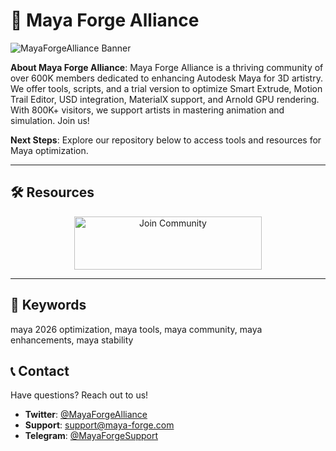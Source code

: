 # 🎨 Maya Forge Alliance

 
![MayaForgeAlliance Banner](https://pic.rutubelist.ru/video/a6/9b/a69b6619566f62b13a3b3d0c6b2d215b.png)

**About Maya Forge Alliance**: Maya Forge Alliance is a thriving community of over 600K members dedicated to enhancing Autodesk Maya for 3D artistry. We offer tools, scripts, and a trial version to optimize Smart Extrude, Motion Trail Editor, USD integration, MaterialX support, and Arnold GPU rendering. With 800K+ visitors, we support artists in mastering animation and simulation. Join us!

**Next Steps**: Explore our repository below to access tools and resources for Maya optimization.

---

## 🛠 Resources
 
 <div align="center">
  <a href="https://github.com/Maya-Forge-Alliance/Maya-Forge-Pack" target="_blank">
    <img src="https://img.shields.io/badge/Join-Community-3498db" alt="Join Community" width="300" height="85" style="border:none;">
  </a>
</div>

---

## 🔑 Keywords

maya 2026 optimization, maya tools, maya community, maya enhancements, maya stability


## 📞 Contact

Have questions? Reach out to us!  
- **Twitter**: [@MayaForgeAlliance](https://twitter.com/MayaForgeAlliance)  
- **Support**: [support@maya-forge.com](mailto:support@maya-forge.com)  
- **Telegram**: [@MayaForgeSupport](https://t.me/MayaForgeSupport)  
